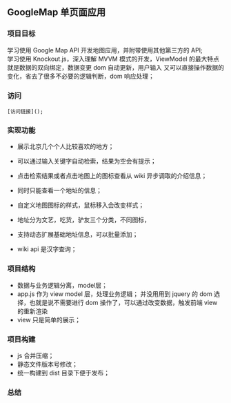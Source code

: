 ## GoogleMap 单页面应用

### 项目目标

学习使用 Google Map API 开发地图应用，并附带使用其他第三方的 API;  
学习使用 Knockout.js，深入理解 MVVM 模式的开发，ViewModel 的最大特点就是数据的双向绑定，数据变更 dom 自动更新，用户输入 又可以直接操作数据的变化，省去了很多不必要的逻辑判断，dom 响应处理；


### 访问
    
    [访问链接]();


### 实现功能

* 展示北京几个个人比较喜欢的地方；
* 可以通过输入关键字自动检索，结果为空会有提示；
* 点击检索结果或者点击地图上的图标查看从 wiki 异步调取的介绍信息；
* 同时只能查看一个地址的信息；
* 自定义地图图标的样式，鼠标移入会改变样式；

* 地址分为文艺，吃货，驴友三个分类，不同图标，

* 支持动态扩展基础地址信息，可以批量添加；
* wiki api 是汉字查询；


### 项目结构

* 数据与业务逻辑分离，model层；
* app.js 作为 view model 层，处理业务逻辑；
    并没用用到 jquery 的 dom 选择，也就是说不需要进行 dom 操作了，可以通过改变数据，触发前端 view 的重新渲染
* view 只是简单的展示；


### 项目构建

* js 合并压缩；
* 静态文件版本号修改；
* 统一构建到 dist 目录下便于发布；


### 总结




